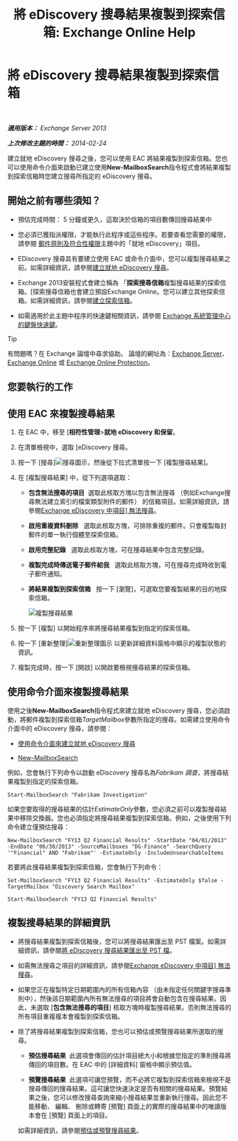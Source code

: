 ﻿---
title: '將 eDiscovery 搜尋結果複製到探索信箱: Exchange Online Help'
TOCTitle: 將 eDiscovery 搜尋結果複製到探索信箱
ms:assetid: bff2ce89-9e6f-494a-bd6a-2f2011507845
ms:mtpsurl: https://technet.microsoft.com/zh-tw/library/Dn624163(v=EXCHG.150)
ms:contentKeyID: 61183400
ms.date: 05/23/2018
mtps_version: v=EXCHG.150
ms.translationtype: MT
---

# 將 eDiscovery 搜尋結果複製到探索信箱

 

_**適用版本：** Exchange Server 2013_

_**上次修改主題的時間：** 2014-02-24_

建立就地 eDiscovery 搜尋之後，您可以使用 EAC 將結果複製到探索信箱。您也可以使用命令介面來啟動已建立使用**New-MailboxSearch**指令程式會將結果複製到探索信箱時您建立搜尋所指定的 eDiscovery 搜尋。

## 開始之前有哪些須知？

  - 預估完成時間： 5 分鐘或更久，這取決於信箱的項目數傳回搜尋結果中

  - 您必須已獲指派權限，才能執行此程序或這些程序。若要查看您需要的權限，請參閱 [郵件原則及符合性權限](messaging-policy-and-compliance-permissions-exchange-2013-help.md)主題中的「就地 eDiscovery」項目。

  - EDiscovery 搜尋具有要建立使用 EAC 或命令介面中，您可以複製搜尋結果之前。如需詳細資訊，請參閱[建立就地 eDiscovery 搜尋](https://docs.microsoft.com/zh-tw/exchange/security-and-compliance/in-place-ediscovery/create-in-place-ediscovery-search)。

  - Exchange 2013安裝程式會建立稱為 「**探索搜尋信箱**複製搜尋結果的探索信箱。\[探索搜尋信箱也會建立預設Exchange Online。您可以建立其他探索信箱。如需詳細資訊，請參閱[建立探索信箱](https://docs.microsoft.com/zh-tw/exchange/security-and-compliance/in-place-ediscovery/create-a-discovery-mailbox)。

  - 如需適用於此主題中程序的快速鍵相關資訊，請參閱 [Exchange 系統管理中心的鍵盤快速鍵](keyboard-shortcuts-in-the-exchange-admin-center-exchange-online-protection-help.md)。


> [!TIP]  
> 有問題嗎？在 Exchange 論壇中尋求協助。 論壇的網址為：<a href="https://go.microsoft.com/fwlink/p/?linkid=60612">Exchange Server</a>、 <a href="https://go.microsoft.com/fwlink/p/?linkid=267542">Exchange Online</a> 或 <a href="https://go.microsoft.com/fwlink/p/?linkid=285351">Exchange Online Protection</a>。




## 您要執行的工作

## 使用 EAC 來複製搜尋結果

1.  在 EAC 中，移至 \[**相符性管理**\>**就地 eDiscovery 和保留**。

2.  在清單檢視中，選取 \[eDiscovery 搜尋。

3.  按一下 \[搜尋\]![搜尋圖示](images/Dn624163.773574d0-9b92-4cab-9f6b-81532c7418b9(EXCHG.150).gif "搜尋圖示")，然後從下拉式清單按一下 \[複製搜尋結果\]。

4.  在 \[複製搜尋結果\] 中，從下列選項選取：
    
      - **包含無法搜尋的項目**  選取此核取方塊以包含無法搜尋 （例如Exchange搜尋無法建立索引的檔案類型附件的郵件） 的信箱項目。如需詳細資訊，請參閱[Exchange eDiscovery 中項目\] 無法搜尋](unsearchable-items-in-exchange-ediscovery-exchange-2013-help.md)。
    
      - **啟用重複資料刪除**   選取此核取方塊，可排除重複的郵件。只會複製每封郵件的單一執行個體至探索信箱。
    
      - **啟用完整記錄**   選取此核取方塊，可在搜尋結果中包含完整記錄。
    
      - **複製完成時傳送電子郵件給我**   選取此核取方塊，可在搜尋完成時收到電子郵件通知。
    
      - **將結果複製到探索信箱**   按一下 \[瀏覽\]，可選取您要複製結果的目的地探索信箱。
        
        ![複製搜尋結果](images/Dn624163.875e25ed-8308-408c-92c4-8c76fc9d9bfc(EXCHG.150).gif "複製搜尋結果")  

5.  按一下 \[複製\] 以開始程序來將搜尋結果複製到指定的探索信箱。

6.  按一下 \[重新整理\]![重新整理圖示](images/Dn624163.85f271ca-32a4-426c-842a-d2172567099d(EXCHG.150).gif "重新整理圖示") 以更新詳細資料窗格中顯示的複製狀態的資訊。

7.  複製完成時，按一下 \[開啟\] 以開啟要檢視搜尋結果的探索信箱。

## 使用命令介面來複製搜尋結果

使用之後**New-MailboxSearch**指令程式來建立就地 eDiscovery 搜尋，您必須啟動，將郵件複製到探索信箱*TargetMailbox*參數所指定的搜尋。如需建立使用命令介面中的 eDiscovery 搜尋，請參閱：

  - [使用命令介面來建立就地 eDiscovery 搜尋](https://docs.microsoft.com/zh-tw/exchange/security-and-compliance/in-place-ediscovery/create-in-place-ediscovery-search)

  - [New-MailboxSearch](https://technet.microsoft.com/zh-tw/library/dd298064\(v=exchg.150\))

例如，您會執行下列命令以啟動 eDiscovery 搜尋名為*Fabrikam 調查*，將搜尋結果複製到指定的探索信箱。

    Start-MailboxSearch "Fabrikam Investigation"

如果您要取得的搜尋結果的估計*EstimateOnly*參數，您必須之前可以複製搜尋結果中移除交換器。您也必須指定將搜尋結果複製到探索信箱。例如，之後使用下列命令建立僅預估搜尋：

    New-MailboxSearch "FY13 Q2 Financial Results" -StartDate "04/01/2013" -EndDate "06/30/2013" -SourceMailboxes "DG-Finance" -SearchQuery '"Financial" AND "Fabrikam"' -EstimateOnly -IncludeUnsearchableItems

若要將此搜尋結果複製到探索信箱，您會執行下列命令：
  ```
  Set-MailboxSearch "FY13 Q2 Financial Results" -EstimateOnly $false -TargetMailbox "Discovery Search Mailbox"
  ```
  ```
  Start-MailboxSearch "FY13 Q2 Financial Results"
  ```

## 複製搜尋結果的詳細資訊

  - 將搜尋結果複製到探索信箱後，您可以將搜尋結果匯出至 PST 檔案。如需詳細資訊，請參閱[將 eDiscovery 搜尋結果匯出至 PST 檔](https://docs.microsoft.com/zh-tw/exchange/security-and-compliance/in-place-ediscovery/export-search-results)。

  - 如需無法搜尋之項目的詳細資訊，請參閱[Exchange eDiscovery 中項目\] 無法搜尋](unsearchable-items-in-exchange-ediscovery-exchange-2013-help.md)。

  - 如果您正在複製特定日期範圍內的所有信箱內容 （由未指定任何關鍵字搜尋準則中），然後該日期範圍內所有無法搜尋的項目將會自動包含在搜尋結果。因此，未選取 \[**包含無法搜尋的項目**\] 核取方塊時複製搜尋結果。否則無法搜尋的所有項目重複複本會複製到探索信箱。

  - 除了將搜尋結果複製到探索信箱，您也可以預估或預覽搜尋結果所選取的搜尋。
    
      - **預估搜尋結果**  此選項會傳回的估計項目總大小和根據您指定的準則搜尋將傳回的項目數。在 EAC 中的 \[詳細資料\] 窗格中顯示預估值。
    
      - **預覽搜尋結果**  此選項可讓您預覽，而不必將它複製到探索信箱來檢視不是搜尋傳回的搜尋結果。這可讓您快速決定是否有相關的搜尋結果。預覽結果之後，您可以修改搜尋查詢來縮小搜尋結果並重新執行搜尋。因此您不能移動、 編輯、 刪除或轉寄 \[預覽\] 頁面上的實際的搜尋結果中的唯讀版本會在 \[預覽\] 頁面上的項目。
    
    如需詳細資訊，請參閱[預估或預覽搜尋結果](https://docs.microsoft.com/zh-tw/exchange/security-and-compliance/in-place-ediscovery/create-in-place-ediscovery-search)。

